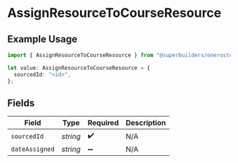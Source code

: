 # AssignResourceToCourseResource

## Example Usage

```typescript
import { AssignResourceToCourseResource } from "@superbuilders/oneroster/models/operations";

let value: AssignResourceToCourseResource = {
  sourcedId: "<id>",
};
```

## Fields

| Field              | Type               | Required           | Description        |
| ------------------ | ------------------ | ------------------ | ------------------ |
| `sourcedId`        | *string*           | :heavy_check_mark: | N/A                |
| `dateAssigned`     | *string*           | :heavy_minus_sign: | N/A                |